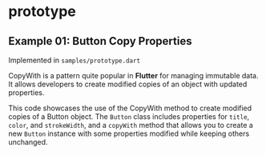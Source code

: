 # prototype

## Example 01: Button Copy Properties

Implemented in `samples/prototype.dart`

CopyWith is a pattern quite popular in **Flutter** for managing immutable data. It allows developers to create modified copies of an object with updated properties.

This code showcases the use of the CopyWith method to create modified copies of a Button object. The `Button` class includes properties for `title`, `color`, and `strokeWidth`, and a `copyWith` method that allows you to create a new `Button` instance with some properties modified while keeping others unchanged.
